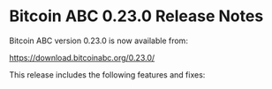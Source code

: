 # Bitcoin ABC 0.23.0 Release Notes

Bitcoin ABC version 0.23.0 is now available from:

  <https://download.bitcoinabc.org/0.23.0/>

This release includes the following features and fixes:
